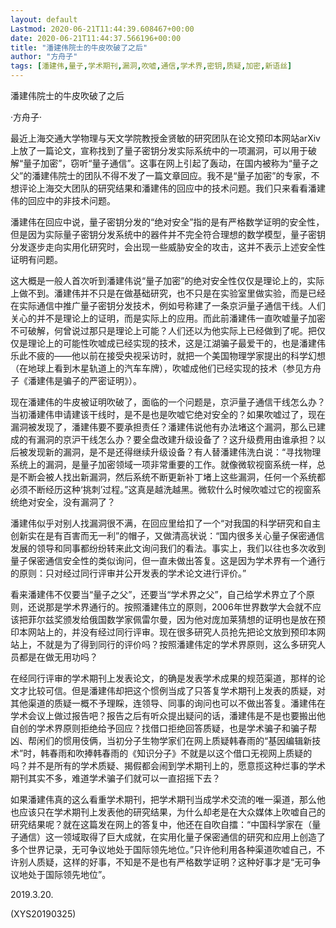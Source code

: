 ```yaml
---
layout: default
Lastmod: 2020-06-21T11:44:39.608467+00:00
date: 2020-06-21T11:44:37.566196+00:00
title: "潘建伟院士的牛皮吹破了之后"
author: "方舟子"
tags: [潘建伟,量子,学术期刊,漏洞,吹嘘,通信,学术界,密钥,质疑,加密,新语丝]
---
```


潘建伟院士的牛皮吹破了之后

·方舟子·

最近上海交通大学物理与天文学院教授金贤敏的研究团队在论文预印本网站arXiv上放了一篇论文，宣称找到了量子密钥分发实际系统中的一项漏洞，可以用于破解“量子加密”，窃听“量子通信”。这事在网上引起了轰动，在国内被称为“量子之父”的潘建伟院士的团队不得不发了一篇文章回应。我不是“量子加密”的专家，不想评论上海交大团队的研究结果和潘建伟的回应中的技术问题。我们只来看看潘建伟的回应中的非技术问题。

潘建伟在回应中说，量子密钥分发的“绝对安全”指的是有严格数学证明的安全性，但是因为实际量子密钥分发系统中的器件并不完全符合理想的数学模型，量子密钥分发逐步走向实用化研究时，会出现一些威胁安全的攻击，这并不表示上述安全性证明有问题。

这大概是一般人首次听到潘建伟说“量子加密”的绝对安全性仅仅是理论上的，实际上做不到。潘建伟并不只是在做基础研究，也不只是在实验室里做实验，而是已经在实际通信中推广量子密钥分发技术，例如号称建了一条京沪量子通信干线。人们关心的并不是理论上的证明，而是实际上的应用。而此前潘建伟一直吹嘘量子加密不可破解，何曾说过那只是理论上可能？人们还以为他实际上已经做到了呢。把仅仅是理论上的可能性吹嘘成已经实现的技术，这是江湖骗子最爱干的，也是潘建伟乐此不疲的——他以前在接受央视采访时，就把一个美国物理学家提出的科学幻想（在地球上看到木星轨道上的汽车车牌），吹嘘成他们已经实现的技术（参见方舟子《潘建伟是骗子的严密证明》）。

现在潘建伟的牛皮被证明吹破了，面临的一个问题是，京沪量子通信干线怎么办？当初潘建伟申请建该干线时，是不是也是吹嘘它绝对安全的？如果吹嘘过了，现在漏洞被发现了，潘建伟要不要承担责任？潘建伟说他有办法堵这个漏洞，那么已建成的有漏洞的京沪干线怎么办？要全盘改建升级设备了？这升级费用由谁承担？以后被发现新的漏洞，是不是还得继续升级设备？有人替潘建伟洗白说：“寻找物理系统上的漏洞，是量子加密领域一项非常重要的工作。就像微软视窗系统一样，总是不断会被人找出新漏洞，然后系统不断更新补丁堵上这些漏洞，任何一个系统都必须不断经历这种‘挑刺’过程。”这真是越洗越黑。微软什么时候吹嘘过它的视窗系统绝对安全，没有漏洞了？

潘建伟似乎对别人找漏洞很不满，在回应里给扣了一个“对我国的科学研究和自主创新实在是有百害而无一利”的帽子，又做清高状说：“国内很多关心量子保密通信发展的领导和同事都纷纷转来此文询问我们的看法。事实上，我们以往也多次收到量子保密通信安全性的类似询问，但一直未做出答复。这是因为学术界有一个通行的原则：只对经过同行评审并公开发表的学术论文进行评价。”

看来潘建伟不仅要当“量子之父”，还要当“学术界之父”，自己给学术界立了个原则，还说那是学术界通行的。按照潘建伟立的原则，2006年世界数学大会就不应该把菲尔兹奖颁发给俄国数学家佩雷尔曼，因为他对庞加莱猜想的证明也是放在预印本网站上的，并没有经过同行评审。现在很多研究人员抢先把论文放到预印本网站上，不就是为了得到同行的评价吗？按照潘建伟定的学术界原则，这么多研究人员都是在做无用功吗？

在经同行评审的学术期刊上发表论文，的确是发表学术成果的规范渠道，那样的论文才比较可信。但是潘建伟却把这个惯例当成了只答复学术期刊上发表的质疑，对其他渠道的质疑一概不予理睬，连领导、同事的询问也可以不做出答复。潘建伟在学术会议上做过报告吧？报告之后有听众提出疑问的话，潘建伟是不是也要搬出他自创的学术界原则拒绝给予回应？找借口拒绝回答质疑，也是学术骗子和骗子帮凶、帮闲们的惯用伎俩，当初分子生物学家们在网上质疑韩春雨的“基因编辑新技术”时，韩春雨和吹捧韩春雨的《知识分子》不就是以这个借口无视网上质疑的吗？并不是所有的学术质疑、揭假都会闹到学术期刊上的，愿意揽这种烂事的学术期刊其实不多，难道学术骗子们就可以一直招摇下去？

如果潘建伟真的这么看重学术期刊，把学术期刊当成学术交流的唯一渠道，那么他也应该只在学术期刊上发表他的研究结果，为什么却老是在大众媒体上吹嘘自己的研究结果呢？就在这篇发在网上的答复中，他还在自吹自擂：“中国科学家在（量子通信）这一领域取得了巨大成就，在实用化量子保密通信的研究和应用上创造了多个世界记录，无可争议地处于国际领先地位。”只许他利用各种渠道吹嘘自己，不许别人质疑，这样的好事，不知是不是也有严格数学证明？这种好事才是“无可争议地处于国际领先地位”。

2019.3.20.

(XYS20190325)

